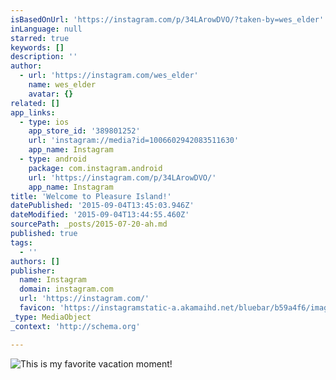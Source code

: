 ```yaml
---
isBasedOnUrl: 'https://instagram.com/p/34LArowDVO/?taken-by=wes_elder'
inLanguage: null
starred: true
keywords: []
description: ''
author:
  - url: 'https://instagram.com/wes_elder'
    name: wes_elder
    avatar: {}
related: []
app_links:
  - type: ios
    app_store_id: '389801252'
    url: 'instagram://media?id=1006602942083511630'
    app_name: Instagram
  - type: android
    package: com.instagram.android
    url: 'https://instagram.com/p/34LArowDVO/'
    app_name: Instagram
title: 'Welcome to Pleasure Island!'
datePublished: '2015-09-04T13:45:03.946Z'
dateModified: '2015-09-04T13:44:55.460Z'
sourcePath: _posts/2015-07-20-ah.md
published: true
tags:
  - ''
authors: []
publisher:
  name: Instagram
  domain: instagram.com
  url: 'https://instagram.com/'
  favicon: 'https://instagramstatic-a.akamaihd.net/bluebar/b59a4f6/images/ico/favicon.ico'
_type: MediaObject
_context: 'http://schema.org'

---
```

![This is my favorite vacation moment!  ](https://igcdn-photos-e-a.akamaihd.net/hphotos-ak-xaf1/t51.2885-15/11419198_1598922950388268_778580000_n.jpg)